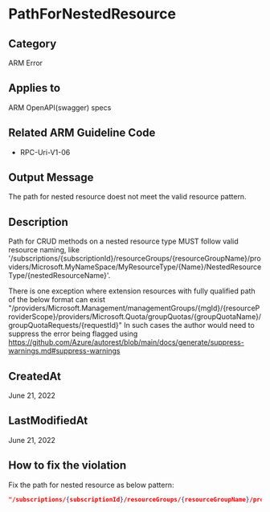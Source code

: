 # PathForNestedResource

## Category

ARM Error

## Applies to

ARM OpenAPI(swagger) specs

## Related ARM Guideline Code

- RPC-Uri-V1-06

## Output Message

The path for nested resource doest not meet the valid resource pattern.

## Description

Path for CRUD methods on a nested resource type MUST follow valid resource naming, like '/subscriptions/{subscriptionId}/resourceGroups/{resourceGroupName}/providers/Microsoft.MyNameSpace/MyResourceType/{Name}/NestedResourceType/{nestedResourceName}'.

There is one exception where extension resources with fully qualified path of the below format can exist
"/providers/Microsoft.Management/managementGroups/{mgId}/{resourceProviderScope}/providers/Microsoft.Quota/groupQuotas/{groupQuotaName}/groupQuotaRequests/{requestId}"
In such cases the author would need to suppress the error being flagged using https://github.com/Azure/autorest/blob/main/docs/generate/suppress-warnings.md#suppress-warnings

## CreatedAt

June 21, 2022

## LastModifiedAt

June 21, 2022

## How to fix the violation

Fix the path for nested resource as below pattern:

```json
"/subscriptions/{subscriptionId}/resourceGroups/{resourceGroupName}/providers/Microsoft.MyNameSpace/MyResourceType/{ResourceName}/NestedResourceType/{nestedResourceName}"
```
